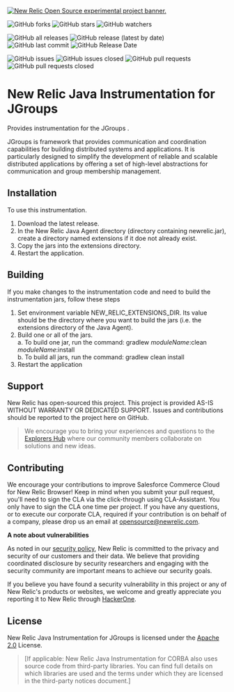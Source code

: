 <a href="https://opensource.newrelic.com/oss-category/#new-relic-experimental"><picture><source media="(prefers-color-scheme: dark)" srcset="https://github.com/newrelic/opensource-website/raw/main/src/images/categories/dark/Experimental.png"><source media="(prefers-color-scheme: light)" srcset="https://github.com/newrelic/opensource-website/raw/main/src/images/categories/Experimental.png"><img alt="New Relic Open Source experimental project banner." src="https://github.com/newrelic/opensource-website/raw/main/src/images/categories/Experimental.png"></picture></a>


![GitHub forks](https://img.shields.io/github/forks/newrelic-experimental/newrelic-java-jgroups?style=social)
![GitHub stars](https://img.shields.io/github/stars/newrelic-experimental/newrelic-java-jgroups?style=social)
![GitHub watchers](https://img.shields.io/github/watchers/newrelic-experimental/newrelic-java-jgroups?style=social)

![GitHub all releases](https://img.shields.io/github/downloads/newrelic-experimental/newrelic-java-jgroups/total)
![GitHub release (latest by date)](https://img.shields.io/github/v/release/newrelic-experimental/newrelic-java-jgroups)  
![GitHub last commit](https://img.shields.io/github/last-commit/newrelic-experimental/newrelic-java-jgroups)
![GitHub Release Date](https://img.shields.io/github/release-date/newrelic-experimental/newrelic-java-jgroups)


![GitHub issues](https://img.shields.io/github/issues/newrelic-experimental/newrelic-java-jgroups)
![GitHub issues closed](https://img.shields.io/github/issues-closed/newrelic-experimental/newrelic-java-jgroups)
![GitHub pull requests](https://img.shields.io/github/issues-pr/newrelic-experimental/newrelic-java-jgroups)
![GitHub pull requests closed](https://img.shields.io/github/issues-pr-closed/newrelic-experimental/newrelic-java-jgroups)



# New Relic Java Instrumentation for JGroups

Provides instrumentation for the JGroups .

JGroups is  framework that provides communication and coordination capabilities for building distributed systems and applications. It is particularly designed to simplify the development of reliable and scalable distributed applications by offering a set of high-level abstractions for communication and group membership management.

## Installation

To use this instrumentation.   
1. Download the latest release.    
2. In the New Relic Java Agent directory (directory containing newrelic.jar), create a directory named extensions if it doe not already exist.   
3. Copy the jars into the extensions directory.   
4. Restart the application.   


## Building

If you make changes to the instrumentation code and need to build the instrumentation jars, follow these steps
1. Set environment variable NEW_RELIC_EXTENSIONS_DIR.  Its value should be the directory where you want to build the jars (i.e. the extensions directory of the Java Agent).   
2. Build one or all of the jars.   
a. To build one jar, run the command:  gradlew _moduleName_:clean  _moduleName_:install    
b. To build all jars, run the command: gradlew clean install
3. Restart the application

## Support

New Relic has open-sourced this project. This project is provided AS-IS WITHOUT WARRANTY OR DEDICATED SUPPORT. Issues and contributions should be reported to the project here on GitHub.

>We encourage you to bring your experiences and questions to the [Explorers Hub](https://discuss.newrelic.com) where our community members collaborate on solutions and new ideas.

## Contributing

We encourage your contributions to improve Salesforce Commerce Cloud for New Relic Browser! Keep in mind when you submit your pull request, you'll need to sign the CLA via the click-through using CLA-Assistant. You only have to sign the CLA one time per project. If you have any questions, or to execute our corporate CLA, required if your contribution is on behalf of a company, please drop us an email at opensource@newrelic.com.

**A note about vulnerabilities**

As noted in our [security policy](../../security/policy), New Relic is committed to the privacy and security of our customers and their data. We believe that providing coordinated disclosure by security researchers and engaging with the security community are important means to achieve our security goals.

If you believe you have found a security vulnerability in this project or any of New Relic's products or websites, we welcome and greatly appreciate you reporting it to New Relic through [HackerOne](https://hackerone.com/newrelic).

## License

New Relic Java Instrumentation for JGroups is licensed under the [Apache 2.0](http://apache.org/licenses/LICENSE-2.0.txt) License.

>[If applicable: New Relic Java Instrumentation for CORBA also uses source code from third-party libraries. You can find full details on which libraries are used and the terms under which they are licensed in the third-party notices document.]
